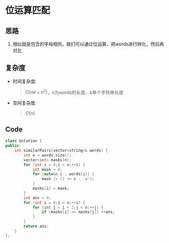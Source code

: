 # 位运算匹配
## 思路
1. 相似就是包含的字母相同，我们可以通过位运算，把$words$进行转化，然后再对比

## 复杂度
- 时间复杂度:
  > $O(nk+n^2)$，n为words的长度，k单个字符串长度
- 空间复杂度:
  > $O(n)$

## Code
```C++ []
class Solution {
public:
    int similarPairs(vector<string>& words) {
        int n = words.size();
        vector<int> masks(n);
        for (int i = 0;i < n;++i) {
            int mask = 0;
            for (auto&& c : words[i]) {
                mask |= (1 << c - 'a');
            }
            masks[i] = mask;
        }
        int ans = 0;
        for (int i = 0;i < n;++i) {
            for (int j = i + 1;j < n;++j) {
                if (masks[i] == masks[j]) ++ans;
            }
        }
        return ans;
    }
};
```